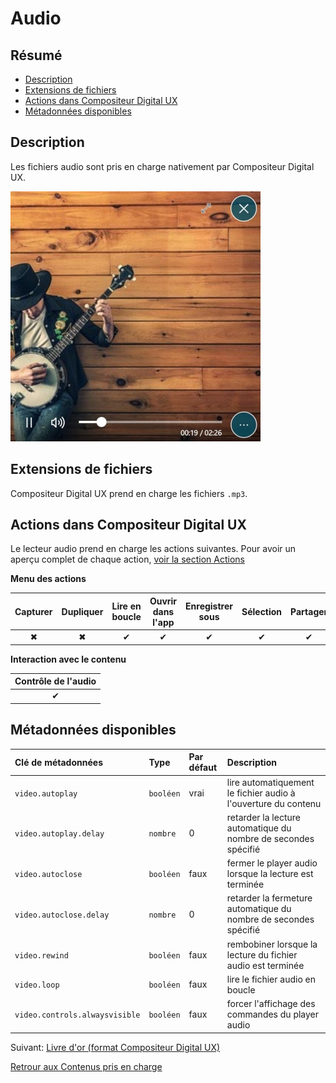 # Audio

## Résumé
* [Description](#description)
* [Extensions de fichiers](#extensions-de-fichiers)
* [Actions dans Compositeur Digital UX](#actions-au-sein-du-compositeur-digital-ux)
* [Métadonnées disponibles](#métadonnées-disponibles)

## Description

Les fichiers audio sont pris en charge nativement par Compositeur Digital UX.

![Fichier audio lu dans Compositeur Digital UX](../../../en/img/content_audio.JPG)

## Extensions de fichiers 

Compositeur Digital UX prend en charge les fichiers `.mp3`.

## Actions dans Compositeur Digital UX

Le lecteur audio prend en charge les actions suivantes. Pour avoir un aperçu complet de chaque action, [voir la section Actions](actions.md)

**Menu des actions**

| Capturer | Dupliquer | Lire en boucle | Ouvrir dans l'app | Enregistrer sous | Sélection | Partager | 
|:--------:|:---------:|:--------------:|:-----------------:|:----------------:|:---------:|:--------:|
| &#x2716; | &#x2716;  | &#x2714;       | &#x2714;          | &#x2714;         | &#x2714;  | &#x2714; |

**Interaction avec le contenu**

| Contrôle de l'audio |
|:-------------------:|
| &#x2714;            | 


## Métadonnées disponibles

| Clé de métadonnées                | Type      | Par défaut | Description                                                      |
|:--------------------------------- |:----------|:-----------|:-----------------------------------------------------------------|
| `video.autoplay`                  | `booléen` | vrai       | lire automatiquement le fichier audio à l'ouverture du contenu   |
| `video.autoplay.delay`            | `nombre ` | 0          | retarder la lecture automatique du nombre de secondes spécifié   |
| `video.autoclose`                 | `booléen` | faux       | fermer le player audio lorsque la lecture est terminée           |
| `video.autoclose.delay`           | `nombre ` | 0          | retarder la fermeture automatique du nombre de secondes spécifié |
| `video.rewind`                    | `booléen` | faux       | rembobiner lorsque la lecture du fichier audio est terminée      |
| `video.loop`                      | `booléen` | faux       | lire le fichier audio en boucle                                  |
| `video.controls.alwaysvisible`    | `booléen` | faux       | forcer l'affichage des commandes du player audio                 |

Suivant: [Livre d'or (format Compositeur Digital UX)](guestbook.md)

[Retrour aux Contenus pris en charge](index.md)
